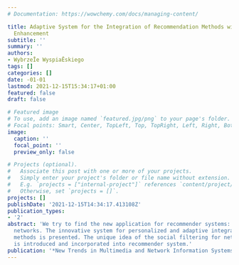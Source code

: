 ```yaml
---
# Documentation: https://wowchemy.com/docs/managing-content/

title: Adaptive System for the Integration of Recommendation Methods with Social Filtering
  Enhancement
subtitle: ''
summary: ''
authors:
- WybrzeĪe WyspiaĔskiego
tags: []
categories: []
date: -01-01
lastmod: 2021-12-15T15:34:17+01:00
featured: false
draft: false

# Featured image
# To use, add an image named `featured.jpg/png` to your page's folder.
# Focal points: Smart, Center, TopLeft, Top, TopRight, Left, Right, BottomLeft, Bottom, BottomRight.
image:
  caption: ''
  focal_point: ''
  preview_only: false

# Projects (optional).
#   Associate this post with one or more of your projects.
#   Simply enter your project's folder or file name without extension.
#   E.g. `projects = ["internal-project"]` references `content/project/deep-learning/index.md`.
#   Otherwise, set `projects = []`.
projects: []
publishDate: '2021-12-15T14:34:17.413108Z'
publication_types:
- '2'
abstract: 'We try to find the new application for recommender systems: online social
  networks. The innovative system for personalized and adaptive integration of recommendation
  methods is presented. The unique idea of the social filtering for network members
  is introduced and incorporated into recommender system.'
publication: '*New Trends in Multimedia and Network Information Systems*'
---
```

